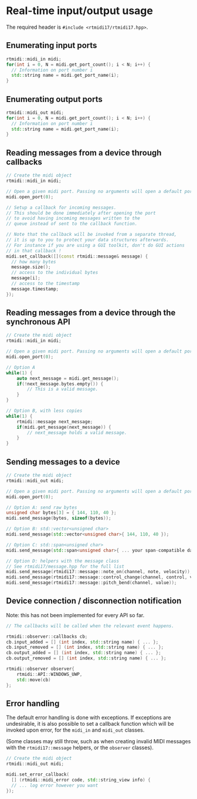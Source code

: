 # Real-time input/output usage

The required header is `#include <rtmidi17/rtmidi17.hpp>`.

## Enumerating input ports

```C++
rtmidi::midi_in midi;
for(int i = 0, N = midi.get_port_count(); i < N; i++) {
  // Information on port number i
  std::string name = midi.get_port_name(i);
}
```

## Enumerating output ports

```C++
rtmidi::midi_out midi;
for(int i = 0, N = midi.get_port_count(); i < N; i++) {
  // Information on port number i
  std::string name = midi.get_port_name(i);
}
```

## Reading messages from a device through callbacks

```C++
// Create the midi object
rtmidi::midi_in midi;

// Open a given midi port. Passing no arguments will open a default port.
midi.open_port(0);

// Setup a callback for incoming messages.
// This should be done immediately after opening the port
// to avoid having incoming messages written to the
// queue instead of sent to the callback function.

// Note that the callback will be invoked from a separate thread,
// it is up to you to protect your data structures afterwards.
// For instance if you are using a GUI toolkit, don't do GUI actions
// in that callback !
midi.set_callback([](const rtmidi::message& message) {
  // how many bytes
  message.size();
  // access to the individual bytes
  message[i];
  // access to the timestamp
  message.timestamp;
});
```

## Reading messages from a device through the synchronous API

```C++
// Create the midi object
rtmidi::midi_in midi;

// Open a given midi port. Passing no arguments will open a default port.
midi.open_port(0);

// Option A
while(1) {
    auto next_message = midi.get_message();
    if(!next_message.bytes.empty()) {
        // This is a valid message.
    }
}

// Option B, with less copies
while(1) {
    rtmidi::message next_message;
    if(midi.get_message(next_message)) {
        // next_message holds a valid message.
    }
}
```

## Sending messages to a device

```C++
// Create the midi object
rtmidi::midi_out midi;

// Open a given midi port. Passing no arguments will open a default port.
midi.open_port(0);

// Option A: send raw bytes
unsigned char bytes[3] = { 144, 110, 40 };
midi.send_message(bytes, sizeof(bytes));

// Option B: std::vector<unsigned char>
midi.send_message(std::vector<unsigned char>{ 144, 110, 40 });

// Option C: std::span<unsigned char>
midi.send_message(std::span<unsigned char>{ ... your span-compatible data-structure ... });

// Option D: helpers with the message class
// See rtmidi17/message.hpp for the full list
midi.send_message(rtmidi17::message::note_on(channel, note, velocity));
midi.send_message(rtmidi17::message::control_change(channel, control, value));
midi.send_message(rtmidi17::message::pitch_bend(channel, value));
```

## Device connection / disconnection notification

Note: this has not been implemented for every API so far.

```C++
// The callbacks will be called when the relevant event happens.

rtmidi::observer::callbacks cb;
cb.input_added = [] (int index, std::string name) { ... };
cb.input_removed = [] (int index, std::string name) { ... };
cb.output_added = [] (int index, std::string name) { ... };
cb.output_removed = [] (int index, std::string name) { ... };

rtmidi::observer observer{
    rtmidi::API::WINDOWS_UWP,
    std::move(cb)
};

```
## Error handling

The default error handling is done with exceptions.
If exceptions are undesirable, it is also possible to set a callback function which will be invoked upon error, for the `midi_in` and `midi_out` classes.

(Some classes may still throw, such as when creating invalid MIDI messages with the `rtmidi17::message` helpers, or the `observer` classes).

```C++
// Create the midi object
rtmidi::midi_out midi;

midi.set_error_callback(
  [] (rtmidi::midi_error code, std::string_view info) {
  // ... log error however you want
});
```